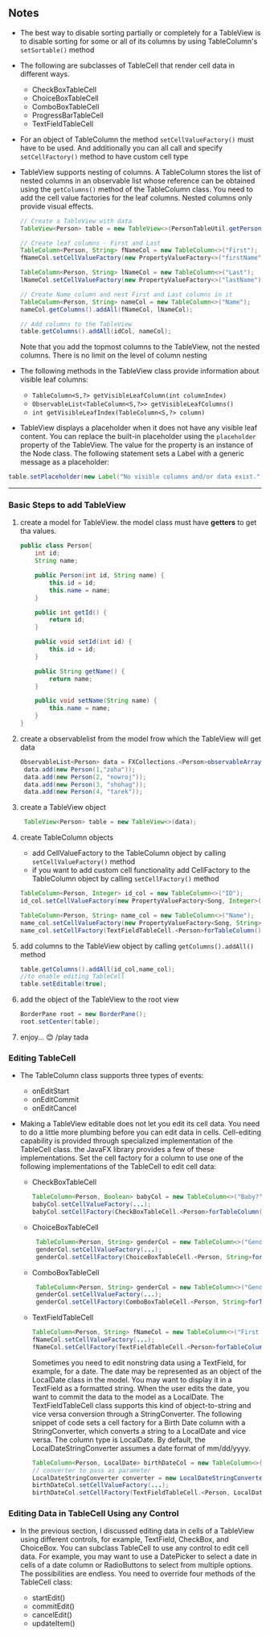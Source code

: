 ## Notes

* The best way to disable sorting partially or completely for a TableView is to disable sorting for some or all of its columns by using TableColumn's ```setSortable()``` method

* The following are subclasses of TableCell that render cell data in different ways.
    * CheckBoxTableCell
    * ChoiceBoxTableCell
    * ComboBoxTableCell
    * ProgressBarTableCell
    * TextFieldTableCell


* For an object of TableColumn the method ```setCellValueFactory()``` must have to be used. And additionally you can all call and specify ```setCellFactory()``` method to have custom cell type

* TableView supports nesting of columns. A TableColumn stores the list of nested columns in an observable list whose reference can be obtained using the ```getColumns()``` method of the TableColumn class. You need to add the cell value factories for the leaf columns. Nested columns only provide visual effects.
    ```java
    // Create a TableView with data
    TableView<Person> table = new TableView<>(PersonTableUtil.getPersonList());

    // Create leaf columns - First and Last
    TableColumn<Person, String> fNameCol = new TableColumn<>("First");
    fNameCol.setCellValueFactory(new PropertyValueFactory<>("firstName"));

    TableColumn<Person, String> lNameCol = new TableColumn<>("Last");
    lNameCol.setCellValueFactory(new PropertyValueFactory<>("lastName"));

    // Create Name column and nest First and Last columns in it
    TableColumn<Person, String> nameCol = new TableColumn<>("Name");
    nameCol.getColumns().addAll(fNameCol, lNameCol);

    // Add columns to the TableView
    table.getColumns().addAll(idCol, nameCol);
    ```
    Note that you add the topmost columns to the TableView, not the nested columns. There is no limit on the level of column nesting

* The following methods in the TableView class provide information about visible leaf columns:
    * ```TableColumn<S,?> getVisibleLeafColumn(int columnIndex)```
    * ```ObservableList<TableColumn<S,?>> getVisibleLeafColumns()```
    * ```int getVisibleLeafIndex(TableColumn<S,?> column)```

* TableView displays a placeholder when it does not have any visible leaf content. You can replace the built-in placeholder using the ```placeholder``` property of the TableView. The value for the property is an instance of the Node class. The following statement sets a Label with a generic message as a placeholder:
```java
table.setPlaceholder(new Label("No visible columns and/or data exist."));
```



***


### Basic Steps to add TableView

1. create a model for TableView. the model class must have **getters** to get tha values.

    ```java
    public class Person{
        int id;
        String name;

        public Person(int id, String name) {
            this.id = id;
            this.name = name;
        }

        public int getId() {
            return id;
        }

        public void setId(int id) {
            this.id = id;
        }

        public String getName() {
            return name;
        }

        public void setName(String name) {
            this.name = name;
        }
    }
    ```
1. create a observablelist from the model frow which the TableView will get data  

    ```java
    ObservableList<Person> data = FXCollections.<Person>observableArrayList();
     data.add(new Person(1,"zoha"));
     data.add(new Person(2, "nowroj"));
     data.add(new Person(3, "shohag"));
     data.add(new Person(4, "tarek"));
    ```
1. create a TableView object

    ```java
     TableView<Person> table = new TableView<>(data);
    ```
1. create TableColumn objects
    * add CellValueFactory to the TableColumn object by calling ```setCellValueFactory()``` method
    * if you want to add custom cell functionality add CellFactory to the TableColumn object by calling ```setCellFactory()``` method

    ```java
    TableColumn<Person, Integer> id_col = new TableColumn<>("ID");
    id_col.setCellValueFactory(new PropertyValueFactory<Song, Integer>("id"));

    TableColumn<Person, String> name_col = new TableColumn<>("Name");
    name_col.setCellValueFactory(new PropertyValueFactory<Song, String>("name"));
    name_col.setCellFactory(TextFieldTableCell.<Person>forTableColumn());
    ```
1. add columns to the TableView object by calling ```getColumns().addAll()``` method

    ```java
    table.getColumns().addAll(id_col,name_col);
    //to enable editing TableCell
    table.setEditable(true);
    ```
1. add the object of the TableView to the root view

    ```java
    BorderPane root = new BorderPane();
    root.setCenter(table);
    ```
1. enjoy... :blush: /play tada


### Editing TableCell

* The TableColumn class supports three types of events:
    * onEditStart
    * onEditCommit
    * onEditCancel


* Making a TableView editable does not let you edit its cell data. You need to do a little more plumbing before you can edit data in cells. Cell-editing capability is provided through specialized implementation of the TableCell class. the JavaFX library provides a few of these implementations. Set the cell factory for a column to use one of the following implementations of the TableCell to edit cell data:

    * CheckBoxTableCell
      ```java
      TableColumn<Person, Boolean> babyCol = new TableColumn<>("Baby?");
      babyCol.setCellValueFactory(...);
      babyCol.setCellFactory(CheckBoxTableCell.<Person>forTableColumn(babyCol));
      ```
    * ChoiceBoxTableCell
      ```java
       TableColumn<Person, String> genderCol = new TableColumn<>("Gender");
       genderCol.setCellValueFactory(...);
       genderCol.setCellFactory(ChoiceBoxTableCell.<Person, String>forTableColumn("Male", "Female"));
      ```
    * ComboBoxTableCell
      ```java
       TableColumn<Person, String> genderCol = new TableColumn<>("Gender");
       genderCol.setCellValueFactory(...);
       genderCol.setCellFactory(ComboBoxTableCell.<Person, String>forTableColumn("Male", "Female"));
      ```
    * TextFieldTableCell
      ```java
      TableColumn<Person, String> fNameCol = new TableColumn<>("First Name");
      fNameCol.setCellValueFactory(...);
      fNameCol.setCellFactory(TextFieldTableCell.<Person>forTableColumn());
      ```

      Sometimes you need to edit nonstring data using a TextField, for example, for a date. The date may be represented as an object of the LocalDate class in the model. You may want to display it in a TextField as a formatted string. When the user edits the date, you want to commit the data to the model as a LocalDate. The TextFieldTableCell class supports this kind of object-to-string and vice versa conversion through a StringConverter. The following snippet of code sets a cell factory for a Birth Date column with a StringConverter, which converts a string to a LocalDate and vice versa. The column type is LocalDate. By default, the LocalDateStringConverter assumes a date format of mm/dd/yyyy.

      ```java
      TableColumn<Person, LocalDate> birthDateCol = new TableColumn<>("Birth Date");
      // converter to pass as parameter
      LocalDateStringConverter converter = new LocalDateStringConverter();
      birthDateCol.setCellValueFactory(...);
      birthDateCol.setCellFactory(TextFieldTableCell.<Person, LocalDate>forTableColumn(converter));
      ```


### Editing Data in TableCell Using any Control

* In the previous section, I discussed editing data in cells of a TableView using different controls, for example, TextField, CheckBox, and ChoiceBox. You can subclass TableCell to use any control to edit cell data. For example, you may want to use a DatePicker to select a date in cells of a date column or RadioButtons to select from multiple options. The possibilities are endless. You need to override four methods of the TableCell class:

    * startEdit()
    * commitEdit()
    * cancelEdit()
    * updateItem()
